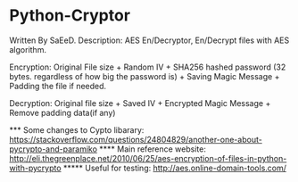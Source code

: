# Python-Cryptor

Written By SaEeD.
Description:  AES En/Decryptor, En/Decrypt files with AES algorithm.


Encryption:  Original File size + Random IV + SHA256 hashed password (32 bytes. regardless of how big the password is)
             + Saving Magic Message
             + Padding the file if needed.

Decryption: Original file size + Saved IV + Encrypted Magic Message + Remove padding data(if any)

*** Some changes to Cypto libarary: https://stackoverflow.com/questions/24804829/another-one-about-pycrypto-and-paramiko
**** Main reference website: http://eli.thegreenplace.net/2010/06/25/aes-encryption-of-files-in-python-with-pycrypto
***** Useful for testing:  http://aes.online-domain-tools.com/

